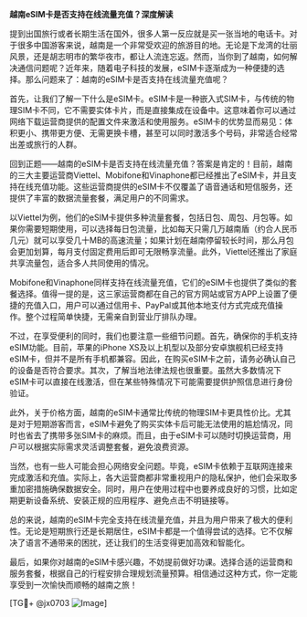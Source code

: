 **越南eSIM卡是否支持在线流量充值？深度解读**

提到出国旅行或者长期生活在国外，很多人第一反应就是买一张当地的电话卡。对于很多中国游客来说，越南是一个非常受欢迎的旅游目的地。无论是下龙湾的壮丽风景，还是胡志明市的繁华夜市，都让人流连忘返。然而，当你到了越南，如何解决通信问题呢？近年来，随着电子科技的发展，eSIM卡逐渐成为一种便捷的选择。那么问题来了：越南的eSIM卡是否支持在线流量充值呢？

首先，让我们了解一下什么是eSIM卡。eSIM卡是一种嵌入式SIM卡，与传统的物理SIM卡不同，它不需要实体卡片，而是直接集成在设备中。这意味着你可以通过网络下载运营商提供的配置文件来激活和使用服务。eSIM卡的优势显而易见：体积更小、携带更方便、无需更换卡槽，甚至可以同时激活多个号码，非常适合经常出差或旅行的人群。

回到正题——越南的eSIM卡是否支持在线流量充值？答案是肯定的！目前，越南的三大主要运营商Viettel、Mobifone和Vinaphone都已经推出了eSIM卡，并且支持在线充值功能。这些运营商提供的eSIM卡不仅覆盖了语音通话和短信服务，还提供了丰富的数据流量套餐，满足用户的不同需求。

以Viettel为例，他们的eSIM卡提供多种流量套餐，包括日包、周包、月包等。如果你需要短期使用，可以选择每日包流量，比如每天只需几万越南盾（约合人民币几元）就可以享受几十MB的高速流量；如果计划在越南停留较长时间，那么月包会更加划算，每月支付固定费用后即可无限畅享流量。此外，Viettel还推出了家庭共享流量包，适合多人共同使用的情况。

Mobifone和Vinaphone同样支持在线流量充值，它们的eSIM卡也提供了类似的套餐选择。值得一提的是，这三家运营商都在自己的官方网站或官方APP上设置了便捷的充值入口，用户可以通过信用卡、PayPal或其他本地支付方式完成充值操作。整个过程简单快捷，无需亲自到营业厅排队办理。

不过，在享受便利的同时，我们也要注意一些细节问题。首先，确保你的手机支持eSIM功能。目前，苹果的iPhone XS及以上机型以及部分安卓旗舰机已经支持eSIM卡，但并不是所有手机都兼容。因此，在购买eSIM卡之前，请务必确认自己的设备是否符合要求。其次，了解当地法律法规也很重要。虽然大多数情况下eSIM卡可以直接在线激活，但在某些特殊情况下可能需要提供护照信息进行身份验证。

此外，关于价格方面，越南的eSIM卡通常比传统的物理SIM卡更具性价比。尤其是对于短期游客而言，eSIM卡避免了购买实体卡后可能无法使用的尴尬情况，同时也省去了携带多张SIM卡的麻烦。而且，由于eSIM卡可以随时切换运营商，用户可以根据实际需求灵活调整套餐，避免浪费资源。

当然，也有一些人可能会担心网络安全问题。毕竟，eSIM卡依赖于互联网连接来完成激活和充值。实际上，各大运营商都非常重视用户的隐私保护，他们会采取多重加密措施确保数据安全。同时，用户在使用过程中也要养成良好的习惯，比如定期更新设备系统、安装正规的应用程序、避免点击不明链接等。

总的来说，越南的eSIM卡完全支持在线流量充值，并且为用户带来了极大的便利性。无论是短期旅行还是长期居住，eSIM卡都是一个值得尝试的选择。它不仅解决了语言不通带来的困扰，还让我们的生活变得更加高效和智能化。

最后，如果你对越南的eSIM卡感兴趣，不妨提前做好功课。选择合适的运营商和服务套餐，根据自己的行程安排合理规划流量预算。相信通过这种方式，你一定能享受到一次愉快而顺畅的越南之旅！

[TG💪+ @jx0703 ![Image](https://github.com/user-attachments/assets/dbca1d08-cadb-493c-b0ec-ad6f7a83f270)]